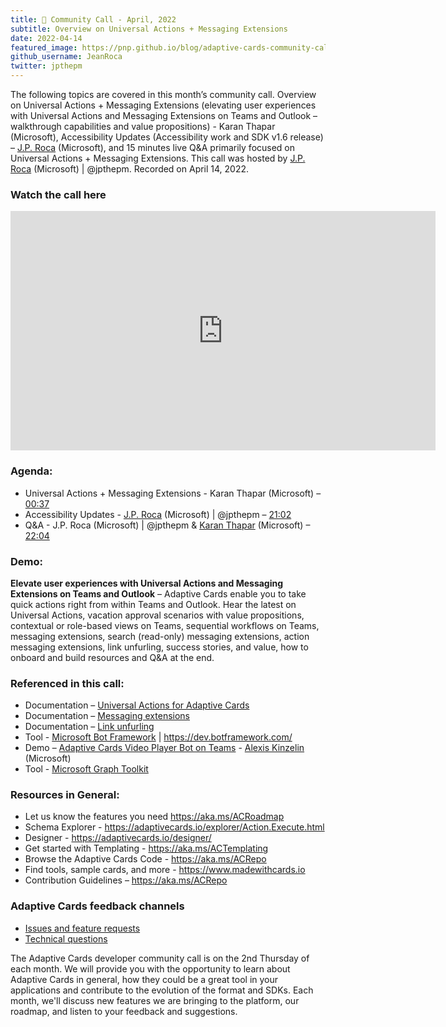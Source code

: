 ```yaml
---
title: 📣 Community Call - April, 2022
subtitle: Overview on Universal Actions + Messaging Extensions
date: 2022-04-14
featured_image: https://pnp.github.io/blog/adaptive-cards-community-call/adaptive-cards-community-call-april-2022/images/recording-adaptive-cards-april-call_hua50012fa682050558ff5eb743a07f983_295297_700x0_resize_q100_h2_box_3.webp
github_username: JeanRoca
twitter: jpthepm
---
```


The following topics are covered in this month’s community call. Overview on Universal Actions + Messaging Extensions (elevating user experiences with Universal Actions and Messaging Extensions on Teams and Outlook – walkthrough capabilities and value propositions) - Karan Thapar (Microsoft), Accessibility Updates (Accessibility work and SDK v1.6 release) – [J.P. Roca](http://twitter.com/jpthepm) (Microsoft), and 15 minutes live Q&A primarily focused on Universal Actions + Messaging Extensions. This call was hosted by [J.P. Roca](http://twitter.com/jpthepm) (Microsoft) \| @jpthepm. Recorded on April 14, 2022.

### Watch the call here

<iframe width="680" height="383" src="https://www.youtube.com/embed/6Z8U4bSicgk" title="Community Call April 2022 video" frameborder="0" allow="accelerometer; autoplay; clipboard-write; encrypted-media; gyroscope; picture-in-picture" allowfullscreen></iframe>

### Agenda:
- Universal Actions + Messaging Extensions - Karan Thapar (Microsoft) – [00:37](https://youtu.be/6Z8U4bSicgk?t=37)
- Accessibility Updates - [J.P. Roca](http://twitter.com/jpthepm) (Microsoft) \| @jpthepm – [21:02](https://youtu.be/6Z8U4bSicgk?t=1262)
- Q&A - J.P. Roca (Microsoft) \| @jpthepm & [Karan Thapar](https://www.linkedin.com/in/karanthapar91/) (Microsoft) –[22:04](https://youtu.be/6Z8U4bSicgk?t=1324)

### Demo:
**Elevate user experiences with Universal Actions and Messaging Extensions on Teams and Outlook** – Adaptive Cards enable you to take quick actions right from within Teams and Outlook. Hear the latest on Universal Actions, vacation approval scenarios with value propositions, contextual or role-based views on Teams, sequential workflows on Teams, messaging extensions, search (read-only) messaging extensions, action messaging extensions, link unfurling, success stories, and value, how to onboard and build resources and Q&A at the end.

### Referenced in this call:
* Documentation – [Universal Actions for Adaptive Cards](https://docs.microsoft.com/microsoftteams/platform/task-modules-and-cards/cards/universal-actions-for-adaptive-cards/overview?tabs=mobile)
* Documentation – [Messaging extensions](https://docs.microsoft.com/microsoftteams/platform/messaging-extensions/what-are-messaging-extensions)
* Documentation – [Link unfurling](https://docs.microsoft.com/microsoftteams/platform/messaging-extensions/how-to/link-unfurling)
* Tool - [Microsoft Bot Framework](https://dev.botframework.com/) \| <https://dev.botframework.com/>
* Demo – [Adaptive Cards Video Player Bot on Teams](https://youtu.be/-Y7_nNwC20w?t=28) - [Alexis Kinzelin](https://www.linkedin.com/in/alexis-kinzelin-214b6b20/) (Microsoft)
* Tool - [Microsoft Graph Toolkit](https://docs.microsoft.com/graph/toolkit/overview)

### Resources in General: 
- Let us know the features you need    https://aka.ms/ACRoadmap
- Schema Explorer - https://adaptivecards.io/explorer/Action.Execute.html
- Designer - https://adaptivecards.io/designer/ 
- Get started with Templating - https://aka.ms/ACTemplating
- Browse the Adaptive Cards Code - https://aka.ms/ACRepo
- Find tools, sample cards, and more - https://www.madewithcards.io
- Contribution Guidelines – https://aka.ms/ACRepo 

### Adaptive Cards feedback channels

-   [Issues and feature requests](https://github.com/Microsoft/AdaptiveCards/issues)
-   [Technical questions](https://stackoverflow.com/questions/tagged/adaptive-cards)

The Adaptive Cards developer community call is on the 2nd Thursday of each month. We will provide you with the opportunity to learn about Adaptive Cards in general, how they could be a great tool in your applications and contribute to the evolution of the format and SDKs. Each month, we'll discuss new features we are bringing to the platform, our roadmap, and listen to your feedback and suggestions.